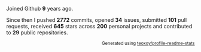 Joined Github **9** years ago.

Since then I pushed **2772** commits, opened **34** issues, submitted **101** pull requests, received **645** stars across **200** personal projects and contributed to **29** public repositories.

<p align="right"><sub>Generated using <a href="https://github.com/marketplace/actions/profile-readme-stats">teoxoy/profile-readme-stats</a></sub></p>

